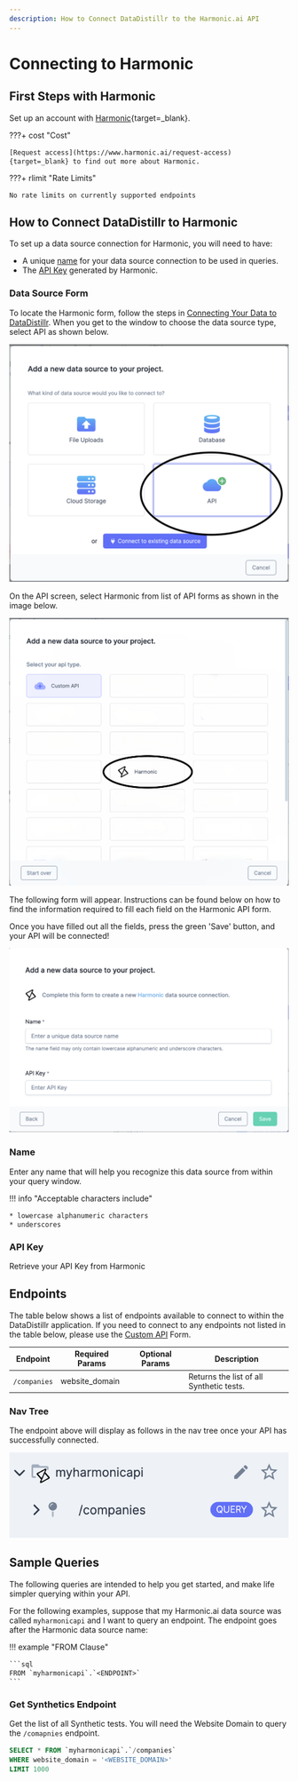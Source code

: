 ```yaml
---
description: How to Connect DataDistillr to the Harmonic.ai API
---
```


# Connecting to Harmonic

## First Steps with Harmonic
Set up an account with [Harmonic](https://console.harmonic.ai/signup){target=_blank}.

???+ cost "Cost"

    [Request access](https://www.harmonic.ai/request-access){target=_blank} to find out more about Harmonic. 


???+ rlimit "Rate Limits"

    No rate limits on currently supported endpoints

## How to Connect DataDistillr to Harmonic
To set up a data source connection for Harmonic, you will need to have:

- A unique [name](#name) for your data source connection to be used in queries.
- The [API Key](#api-key) generated by Harmonic.



### Data Source Form

To locate the Harmonic form, follow the steps in [Connecting Your Data to DataDistillr](../../). When you get to the window to choose the data source type, select API as shown below.&#x20;

![Select API from the available choices][image-5]

On the API screen, select Harmonic from list of API forms as shown in the image below.

![Select Harmonic.ai API from available choices][image-6]

The following form will appear. Instructions can be found below on how to find the information required to fill each field on the Harmonic API form.

Once you have filled out all the fields, press the green 'Save' button, and your API will be connected!

![Harmonic.ai Form][image-1]

### Name

Enter any name that will help you recognize this data source from within your query window. &#x20;

!!! info "Acceptable characters include"

    * lowercase alphanumeric characters
    * underscores

### API Key

Retrieve your API Key from Harmonic


## Endpoints

The table below shows a list of endpoints available to connect to within the DataDistillr application. If you need to connect to any endpoints not listed in the table below, please use the [Custom API](custom-apis.md) Form.

| Endpoint     | Required Params | Optional  Params | Description                              |
|--------------|-----------------|------------------|------------------------------------------|
| `/companies` | website_domain  |                  | Returns the list of all Synthetic tests. |


### Nav Tree

The endpoint above will display as follows in the nav tree once your API has successfully connected.

![Harmonic Endpoints][image-3]

## Sample Queries

The following queries are intended to help you get started, and make life simpler querying within your API.

For the following examples, suppose that my Harmonic.ai data source was called `myharmonicapi` and I want to query an endpoint. The endpoint goes after the Harmonic data source name:

!!! example "FROM Clause"

    ```sql
    FROM `myharmonicapi`.`<ENDPOINT>`
    ```

### Get Synthetics Endpoint

Get the list of all Synthetic tests. You will need the Website Domain to query the `/comapnies` endpoint.

```sql
SELECT * FROM `myharmonicapi`.`/companies`
WHERE website_domain = '<WEBSITE_DOMAIN>'
LIMIT 1000
```


[image-1]: ../../img/api/harmonic/harmonic-form.png
[image-3]: ../../img/api/harmonic/harmonic-endpoints.png
[image-5]: ../../img/api/add-api.png
[image-6]: ../../img/api/harmonic/harmonic-select.png
